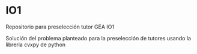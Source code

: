 # IO1

Repositorio para preselección tutor GEA IO1

Solución del problema planteado para la preselección de tutores usando la libreria cvxpy de python

